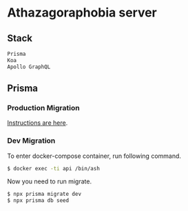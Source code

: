 # Athazagoraphobia server

## Stack

```txt
Prisma
Koa
Apollo GraphQL
```

## Prisma

### Production Migration

[Instructions are here](https://www.prisma.io/docs/concepts/components/prisma-migrate).

### Dev Migration

To enter docker-compose container, run following command.

```sh
$ docker exec -ti api /bin/ash
```

Now you need to run migrate.

```sh
$ npx prisma migrate dev
$ npx prisma db seed
```
